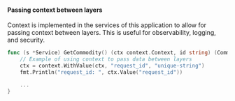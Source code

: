 #### Passing context between layers
Context is implemented in the services of this application to allow for passing context between layers. This is useful for observability, logging, and security.

```go
func (s *Service) GetCommodity() (ctx context.Context, id string) (Commodity, error) {    
    // Example of using context to pass data between layers
    ctx = context.WithValue(ctx, "request_id", "unique-string")
    fmt.Println("request_id: ", ctx.Value("request_id"))

    ...
}
```